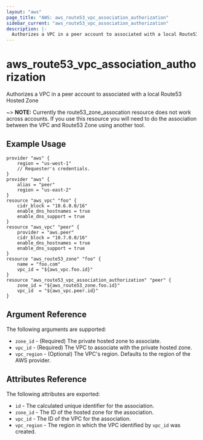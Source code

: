 ```yaml
---
layout: "aws"
page_title: "AWS: aws_route53_vpc_association_authorization"
sidebar_current: "aws_route53_vpc_association_authorization"
description: |-
  Authorizes a VPC in a peer account to associated with a local Route53 Hosted Zone
---
```


# aws\_route53\_vpc\_association\_authorization

Authorizes a VPC in a peer account to associated with a local Route53 Hosted Zone

~> **NOTE:** Currently the route53\_zone\_assocation resource does not work across accounts. If you use this resource you will need to do the association between the VPC and Route53 Zone using another tool.

## Example Usage

```hcl
provider "aws" {
    region = "us-west-1"
    // Requester's credentials.
}
provider "aws" {
    alias = "peer"
    region = "us-east-2"
}
resource "aws_vpc" "foo" {
	cidr_block = "10.6.0.0/16"
	enable_dns_hostnames = true
	enable_dns_support = true
}
resource "aws_vpc" "peer" {
    provider = "aws.peer"
	cidr_block = "10.7.0.0/16"
	enable_dns_hostnames = true
	enable_dns_support = true
}
resource "aws_route53_zone" "foo" {
	name = "foo.com"
	vpc_id = "${aws_vpc.foo.id}"
}
resource "aws_route53_vpc_association_authorization" "peer" {
    zone_id = "${aws_route53_zone.foo.id}"
    vpc_id  = "${aws_vpc.peer.id}"
}
```

## Argument Reference

The following arguments are supported:

* `zone_id` - (Required) The private hosted zone to associate.
* `vpc_id` - (Required) The VPC to associate with the private hosted zone.
* `vpc_region` - (Optional) The VPC's region. Defaults to the region of the AWS provider.

## Attributes Reference

The following attributes are exported:

* `id` - The calculated unique identifier for the association.
* `zone_id` - The ID of the hosted zone for the association.
* `vpc_id` - The ID of the VPC for the association.
* `vpc_region` - The region in which the VPC identified by `vpc_id` was created.
